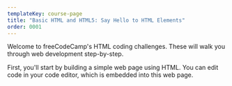 ```yaml
---
templateKey: course-page
title: "Basic HTML and HTML5: Say Hello to HTML Elements"
order: 0001
---
```


Welcome to freeCodeCamp's HTML coding challenges. These will walk you through web development step-by-step.

First, you'll start by building a simple web page using HTML. You can edit code in your code editor, which is embedded into this web page.
